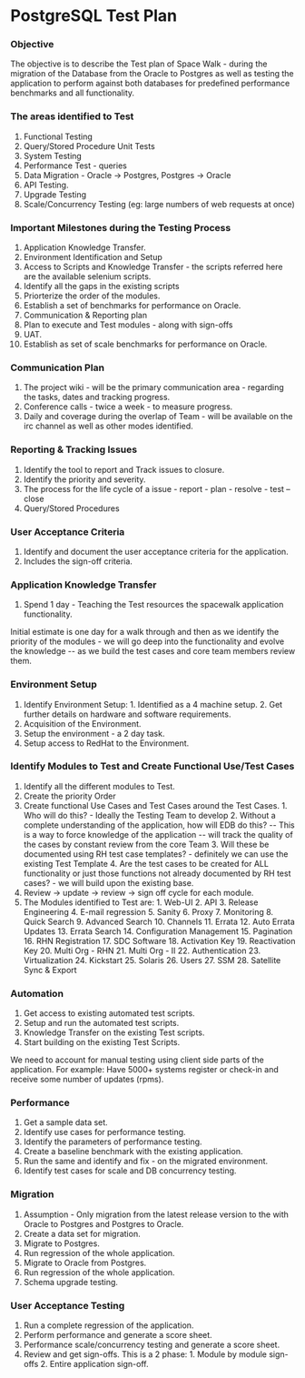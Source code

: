 # PostgreSQL Test Plan

### Objective




The objective is to describe the Test plan of Space Walk - during the migration of the Database from the Oracle to Postgres as well as testing the application to perform against both databases for predefined performance benchmarks and all functionality.
### The areas identified to Test



   1.  Functional Testing
   2.  Query/Stored Procedure Unit Tests
   3.  System Testing
   4.  Performance Test - queries
   5.  Data Migration - Oracle -> Postgres, Postgres -> Oracle
   6.  API Testing.
   7.  Upgrade Testing
   8.  Scale/Concurrency Testing (eg: large numbers of web requests at once)
### Important Milestones during the Testing Process



   1.  Application Knowledge Transfer.
   2.  Environment Identification and Setup
   3.  Access to Scripts and Knowledge Transfer - the scripts referred here are the available selenium scripts.
   4.  Identify all the gaps in the existing scripts
   5.  Priorterize the order of the modules.
   6.  Establish a set of benchmarks for performance on Oracle.
   7.  Communication & Reporting plan
   8.  Plan to execute and Test modules - along with sign-offs
   9.  UAT.
   10.  Establish as set of scale benchmarks for performance on Oracle.
### Communication Plan



  1.  The project wiki - will be the primary communication area - regarding the tasks, dates and tracking progress.
  2.  Conference calls - twice a week - to measure progress.
  3.  Daily and coverage during the overlap of Team - will be available on the irc channel as well as other modes identified.
### Reporting & Tracking Issues



  1.  Identify the tool to report and Track issues to closure.
  2.   Identify the priority and severity.
  3.  The process for the life cycle of a issue - report - plan - resolve - test – close
  4.  Query/Stored Procedures
### User Acceptance Criteria



  1.  Identify and document the user acceptance criteria for the application.
  2.  Includes the sign-off criteria.
### Application Knowledge Transfer



1. Spend 1 day - Teaching the Test resources the spacewalk application functionality.

Initial estimate is one day for a walk through and then as we identify the priority of the modules - we will go deep into the functionality and evolve the knowledge -- as we build the test cases and core team members review them.
### Environment Setup



  1.  Identify Environment Setup:
	 1.  Identified as a 4 machine setup.
	 2.  Get further details on hardware and software requirements.
  2.  Acquisition of the Environment.
  3.  Setup the environment - a 2 day task.
  4.  Setup access to RedHat to the Environment.
### Identify Modules to Test and Create Functional Use/Test Cases



  1.  Identify all the different modules to Test.
  2.  Create the priority Order
  3. Create functional Use Cases and Test Cases around the Test Cases.
	1.  Who will do this? - Ideally the Testing Team to develop
	2.  Without a complete understanding of the application, how will EDB do this? -- This is a way to force knowledge of the application -- will track the quality of the cases by constant review from the core Team
	3.  Will these be documented using RH test case templates? - definitely we can use the existing Test Template
	4.  Are the test cases to be created for ALL functionality or just those functions not already documented by RH test cases? - we will build upon the existing base.
  4. Review -> update -> review -> sign off cycle for each module.
  5.  The Modules identified to Test are:
	 1.  Web-UI
	 2.  API
	 3.  Release Engineering
	 4.  E-mail regression
	 5.  Sanity
	 6.  Proxy 
	 7.  Monitoring
	 8.  Quick Search
	 9.  Advanced Search
	 10.  Channels
	 11.  Errata
	 12.  Auto Errata Updates
	 13.  Errata Search
	 14.  Configuration Management
	 15.  Pagination
	 16.  RHN Registration
	 17.  SDC Software
	 18.  Activation Key 
	 19.  Reactivation Key
	 20.  Multi Org - RHN
	 21.  Multi Org - II
	 22.  Authentication
	 23.  Virtualization
	 24.  Kickstart
	 25.  Solaris
	 26.  Users
	 27.  SSM
	 28.  Satellite Sync & Export
### Automation



   1.  Get access to existing automated test scripts.
   2.  Setup and run the automated test scripts.
   3.  Knowledge Transfer on the existing Test scripts.
   4.  Start building on the existing Test Scripts.

We need to account for manual testing using client side parts of the application.  For example: Have 5000+ systems register or check-in and receive some number of updates (rpms).
### Performance



  1.  Get a sample data set.
  2.  Identify use cases for performance testing.
  3.  Identify the parameters of performance testing.
  4.  Create a baseline benchmark with the existing application.
  5.  Run the same and identify and fix - on the migrated environment.
  6.  Identify test cases for scale and DB concurrency testing.
### Migration



   1.  Assumption - Only migration from the latest release version to the with Oracle to Postgres and Postgres to Oracle.
   2.  Create a data set for migration.
   3.  Migrate to Postgres.
   4.  Run regression of the whole application. 
   5.  Migrate to Oracle from Postgres.
   6.  Run regression of the whole application.
   7.  Schema upgrade testing.
### User Acceptance Testing



  1.  Run a complete regression of the application.
  2.  Perform performance and generate a score sheet.
  3.  Performance scale/concurrency testing and generate a score sheet.
  4. Review and get sign-offs. This is a 2 phase:
	1.  Module by module sign-offs
	2.  Entire application sign-off.
	

 